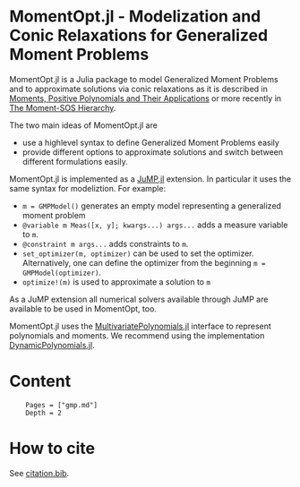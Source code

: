 # MomentOpt.jl - Modelization and Conic Relaxations for Generalized Moment Problems

MomentOpt.jl is a Julia package to model Generalized Moment Problems and to approximate solutions via conic relaxations as it is described in [Moments, Positive Polynomials and Their Applications](https://homepages.laas.fr/lasserre/book-flyer.pdf) or more recently in [The Moment-SOS Hierarchy](https://www.worldscientific.com/worldscibooks/10.1142/q0252). 

The two main ideas of MomentOpt.jl are 
  * use a highlevel syntax to define Generalized Moment Problems easily
  * provide different options to approximate solutions and switch between different formulations easily.

MomentOpt.jl is implemented as a [JuMP.jl](https://github.com/JuliaOpt/JuMP.jl) extension. In particular it uses the same syntax for modeliztion. For example:
 * `m = GMPModel()` generates an empty model representing a generalized moment problem
  * `@variable m Meas([x, y]; kwargs...) args...` adds a measure variable to `m`. 
  * `@constraint m args...` adds constraints to `m`. 
  * `set_optimizer(m, optimizer)` can be used to set the optimizer. Alternatively, one can define the optimizer from the beginning `m = GMPModel(optimizer)`.
  *  `optimize!(m)` is used to approximate a solution to `m`

As a JuMP extension all numerical solvers available through JuMP are available to be used in MomentOpt, too. 

MomentOpt.jl uses the [MultivariatePolynomials.jl](https://github.com/JuliaAlgebra/MultivariatePolynomials.jl) interface to represent polynomials and moments. We recommend using the implementation [DynamicPolynomials.jl](https://github.com/JuliaAlgebra/DynamicPolynomials.jl).


# Content
```@contents
    Pages = ["gmp.md"]
    Depth = 2
```

# How to cite
See [citation.bib](https://www.github.com/lanl-ansi/MomentOpt.jl/blob/master/citation.bib).
